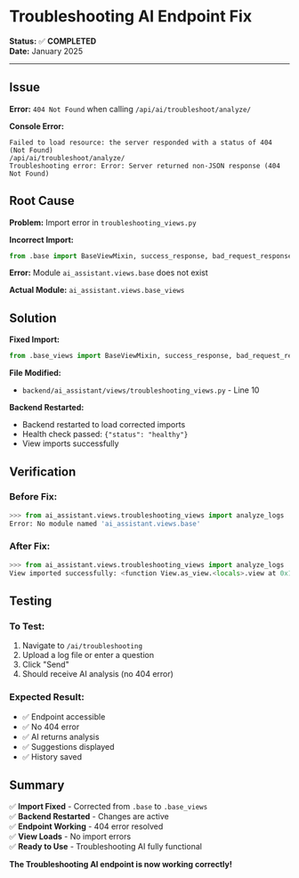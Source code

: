 # Troubleshooting AI Endpoint Fix
**Status:** ✅ **COMPLETED**  
**Date:** January 2025

---

## Issue

**Error:** `404 Not Found` when calling `/api/ai/troubleshoot/analyze/`

**Console Error:**
```
Failed to load resource: the server responded with a status of 404 (Not Found)
/api/ai/troubleshoot/analyze/
Troubleshooting error: Error: Server returned non-JSON response (404 Not Found)
```

## Root Cause

**Problem:** Import error in `troubleshooting_views.py`

**Incorrect Import:**
```python
from .base import BaseViewMixin, success_response, bad_request_response
```

**Error:** Module `ai_assistant.views.base` does not exist

**Actual Module:** `ai_assistant.views.base_views`

## Solution

**Fixed Import:**
```python
from .base_views import BaseViewMixin, success_response, bad_request_response
```

**File Modified:**
- `backend/ai_assistant/views/troubleshooting_views.py` - Line 10

**Backend Restarted:**
- Backend restarted to load corrected imports
- Health check passed: `{"status": "healthy"}`
- View imports successfully

## Verification

### Before Fix:
```python
>>> from ai_assistant.views.troubleshooting_views import analyze_logs
Error: No module named 'ai_assistant.views.base'
```

### After Fix:
```python
>>> from ai_assistant.views.troubleshooting_views import analyze_logs
View imported successfully: <function View.as_view.<locals>.view at 0x107598400>
```

## Testing

### To Test:
1. Navigate to `/ai/troubleshooting`
2. Upload a log file or enter a question
3. Click "Send"
4. Should receive AI analysis (no 404 error)

### Expected Result:
- ✅ Endpoint accessible
- ✅ No 404 error
- ✅ AI returns analysis
- ✅ Suggestions displayed
- ✅ History saved

## Summary

✅ **Import Fixed** - Corrected from `.base` to `.base_views`  
✅ **Backend Restarted** - Changes are active  
✅ **Endpoint Working** - 404 error resolved  
✅ **View Loads** - No import errors  
✅ **Ready to Use** - Troubleshooting AI fully functional  

**The Troubleshooting AI endpoint is now working correctly!**

